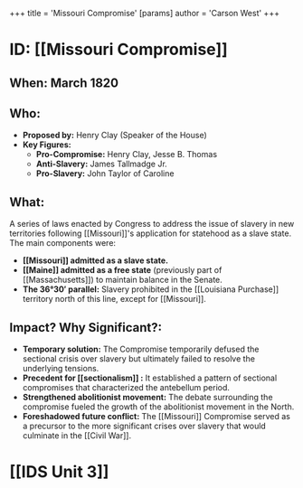 +++
 title = 'Missouri Compromise'
[params]
	author = 'Carson West'
+++
# ID: [[Missouri Compromise]] 
## When: March 1820

## Who: 
* **Proposed by:** Henry Clay (Speaker of the House)
* **Key Figures:** 
    * **Pro-Compromise:** Henry Clay, Jesse B. Thomas
    * **Anti-Slavery:** James Tallmadge Jr. 
    * **Pro-Slavery:** John Taylor of Caroline

## What: 
A series of laws enacted by Congress to address the issue of slavery in new territories following [[Missouri]]'s application for statehood as a slave state. The main components were:
* **[[Missouri]] admitted as a slave state.**
* **[[Maine]] admitted as a free state** (previously part of [[Massachusetts]]) to maintain balance in the Senate.
* **The 36°30′ parallel:** Slavery prohibited in the [[Louisiana Purchase]] territory north of this line, except for [[Missouri]].

## Impact? Why Significant?: 
* **Temporary solution:** The Compromise temporarily defused the sectional crisis over slavery but ultimately failed to resolve the underlying tensions.
* **Precedent for  [[sectionalism]] :** It established a pattern of sectional compromises that characterized the antebellum period. 
* **Strengthened abolitionist movement:**  The debate surrounding the compromise fueled the growth of the abolitionist movement in the North.
* **Foreshadowed future conflict:**  The [[Missouri]] Compromise served as a precursor to the more significant crises over slavery that would culminate in the [[Civil War]]. 

# [[IDS Unit 3]]